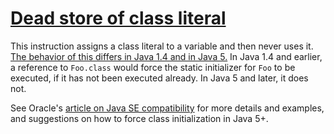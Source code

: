 # [Dead store of class literal](https://spotbugs.readthedocs.io/en/latest/bugDescriptions.html#DLS_DEAD_STORE_OF_CLASS_LITERAL)

This instruction assigns a class literal to a variable and then never uses it.
[The behavior of this differs in Java 1.4 and in Java 5.](http://www.oracle.com/technetwork/java/javase/compatibility-137462.html#literal)
In Java 1.4 and earlier, a reference to `Foo.class` would force the static initializer
for `Foo` to be executed, if it has not been executed already.
In Java 5 and later, it does not.

See Oracle's [article on Java SE compatibility](http://www.oracle.com/technetwork/java/javase/compatibility-137462.html#literal)
for more details and examples, and suggestions on how to force class initialization in Java 5+.